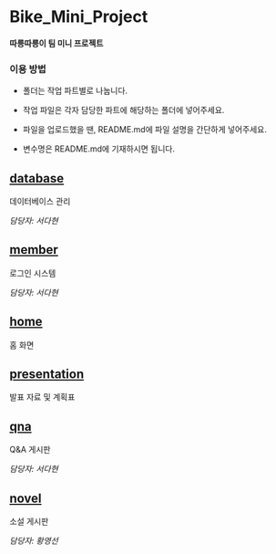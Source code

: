 # Bike_Mini_Project
**따릉따릉이 팀 미니 프로젝트**

### 이용 방법
- 폴더는 작업 파트별로 나눕니다.

- 작업 파일은 각자 담당한 파트에 해당하는 폴더에 넣어주세요.

- 파일을 업로드했을 땐, README.md에 파일 설명을 간단하게 넣어주세요.

- 변수명은 README.md에 기재하시면 됩니다.

## [database](database)
데이터베이스 관리

*담당자: 서다현*

## [member](member)
로그인 시스템

*담당자: 서다현*

## [home](home)
홈 화면

## [presentation](presentation)
발표 자료 및 계획표

## [qna](qna)
Q&A 게시판

*담당자: 서다현*

## [novel](novel)
소설 게시판

*담당자: 황영선*
